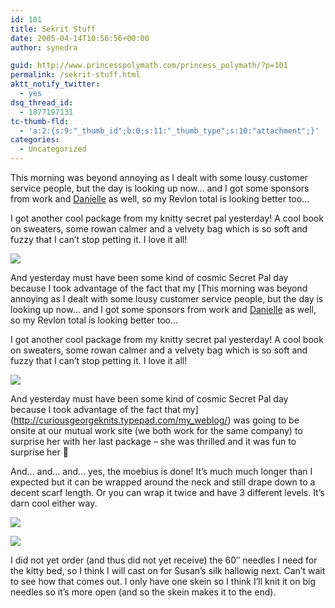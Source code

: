 ```yaml
---
id: 101
title: Sekrit Stuff
date: 2005-04-14T10:56:56+00:00
author: synedra

guid: http://www.princesspolymath.com/princess_polymath/?p=101
permalink: /sekrit-stuff.html
aktt_notify_twitter:
  - yes
dsq_thread_id:
  - 1877197131
tc-thumb-fld:
  - 'a:2:{s:9:"_thumb_id";b:0;s:11:"_thumb_type";s:10:"attachment";}'
categories:
  - Uncategorized
---
```

This morning was beyond annoying as I dealt with some lousy customer service people, but the day is looking up now&#8230; and I got some sponsors from work and [Danielle](http://poeticpurl.blogspot.com/) as well, so my Revlon total is looking better too&#8230;
  
I got another cool package from my knitty secret pal yesterday! A cool book on sweaters, some rowan calmer and a velvety bag which is so soft and fuzzy that I can&#8217;t stop petting it. I love it all!
  
![](http://www.perlgoddess.com/blog/images/knitty_new.jpg)
  
And yesterday must have been some kind of cosmic Secret Pal day because I took advantage of the fact that my [This morning was beyond annoying as I dealt with some lousy customer service people, but the day is looking up now&#8230; and I got some sponsors from work and [Danielle](http://poeticpurl.blogspot.com/) as well, so my Revlon total is looking better too&#8230;
  
I got another cool package from my knitty secret pal yesterday! A cool book on sweaters, some rowan calmer and a velvety bag which is so soft and fuzzy that I can&#8217;t stop petting it. I love it all!
  
![](http://www.perlgoddess.com/blog/images/knitty_new.jpg)
  
And yesterday must have been some kind of cosmic Secret Pal day because I took advantage of the fact that my](http://curiousgeorgeknits.typepad.com/my_weblog/) was going to be onsite at our mutual work site (we both work for the same company) to surprise her with her last package &#8211; she was thrilled and it was fun to surprise her 🙂
  
And&#8230; and&#8230; and&#8230; yes, the moebius is done! It&#8217;s much much longer than I expected but it can be wrapped around the neck and still drape down to a decent scarf length. Or you can wrap it twice and have 3 different levels. It&#8217;s darn cool either way.
  
![](http://www.perlgoddess.com/blog/images/mob_done.jpg)
  
![](http://www.perlgoddess.com/blog/images/mob_close.jpg)
  
I did not yet order (and thus did not yet receive) the 60&#8243; needles I need for the kitty bed, so I think I will cast on for Susan&#8217;s silk hallowig next. Can&#8217;t wait to see how that comes out. I only have one skein so I think I&#8217;ll knit it on big needles so it&#8217;s more open (and so the skein makes it to the end).